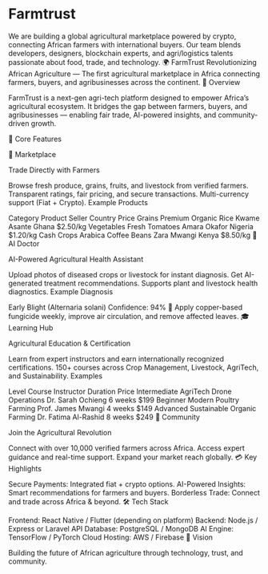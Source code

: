 # Farmtrust
We are building a global agricultural marketplace powered by crypto, connecting African farmers with international buyers. Our team blends developers, designers, blockchain experts, and agri/logistics talents passionate about food, trade, and technology.
🌍 FarmTrust
Revolutionizing African Agriculture — The first agricultural marketplace in Africa connecting farmers, buyers, and agribusinesses across the continent.
🚀 Overview

FarmTrust is a next-gen agri-tech platform designed to empower Africa’s agricultural ecosystem. It bridges the gap between farmers, buyers, and agribusinesses — enabling fair trade, AI-powered insights, and community-driven growth.

🌾 Core Features

🛒 Marketplace

Trade Directly with Farmers

Browse fresh produce, grains, fruits, and livestock from verified farmers.
Transparent ratings, fair pricing, and secure transactions.
Multi-currency support (Fiat + Crypto).
Example Products

Category	Product	Seller	Country	Price
Grains	Premium Organic Rice	Kwame Asante	Ghana	$2.50/kg
Vegetables	Fresh Tomatoes	Amara Okafor	Nigeria	$1.20/kg
Cash Crops	Arabica Coffee Beans	Zara Mwangi	Kenya	$8.50/kg
🤖 AI Doctor

AI-Powered Agricultural Health Assistant

Upload photos of diseased crops or livestock for instant diagnosis.
Get AI-generated treatment recommendations.
Supports plant and livestock health diagnostics.
Example Diagnosis

Early Blight (Alternaria solani)
Confidence: 94%
💊 Apply copper-based fungicide weekly, improve air circulation, and remove affected leaves.
🎓 Learning Hub

Agricultural Education & Certification

Learn from expert instructors and earn internationally recognized certifications.
150+ courses across Crop Management, Livestock, AgriTech, and Sustainability.
Examples

Level	Course	Instructor	Duration	Price
Intermediate	AgriTech Drone Operations	Dr. Sarah Ochieng	6 weeks	$199
Beginner	Modern Poultry Farming	Prof. James Mwangi	4 weeks	$149
Advanced	Sustainable Organic Farming	Dr. Fatima Al-Rashid	8 weeks	$249
👥 Community

Join the Agricultural Revolution

Connect with over 10,000 verified farmers across Africa.
Access expert guidance and real-time support.
Expand your market reach globally.
💳 Key Highlights

Secure Payments: Integrated fiat + crypto options.
AI-Powered Insights: Smart recommendations for farmers and buyers.
Borderless Trade: Connect and trade across Africa & beyond.
🛠️ Tech Stack

Frontend: React Native / Flutter (depending on platform)
Backend: Node.js / Express or Laravel API
Database: PostgreSQL / MongoDB
AI Engine: TensorFlow / PyTorch
Cloud Hosting: AWS / Firebase
🧭 Vision

Building the future of African agriculture through technology, trust, and community.
